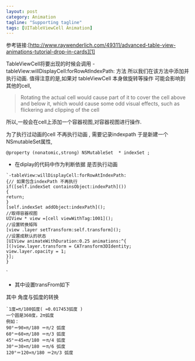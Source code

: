 ```yaml
---
layout: post
category: Animation
tagline: "Supporting tagline"
tags: [UITableViewCell Animation]
---
```


参考链接:[http://www.raywenderlich.com/49311/advanced-table-view-animations-tutorial-drop-in-cards][1]

TableViewCell将要出现的时候会调用
-tableView:willDisplayCell:forRowAtIndexPath: 方法
所以我们在该方法中添加并执行动画.
值得注意的是,如果对 tableViewCell 本身做旋转等操作 可能会影响到其他的cell,

> Rotating the actual cell would cause part of it to cover the cell above and below it, which would cause some odd visual effects, such as flickering and clipping of the cell


所以,一般会在cell上添加一个容器视图,对容器视图进行操作.

为了执行过动画的cell 不再执行动画 , 需要记录indexpath 于是新建一个NSmutableSet属性,

	@property (nonatomic,strong) NSMutableSet  * indexSet ;


* 在diplay的代码中作为判断依据 是否执行动画

```
`-tableView:willDisplayCell:forRowAtIndexPath:
{// 如果包含indexPath 不再执行
if([self.indexSet containsObject:indexPath]())
{
return;
}
[self.indexSet addObject:indexPath]();
//取得容器视图
UIView * view =[cell viewWithTag:1001]();
//设置转换矩阵
[view .layer setTransform:self.transform]();
//设置成默认的状态
[UIView animateWithDuration:0.25 animations:^{
]()view.layer.transform = CATransform3DIdentity;
view.layer.opacity = 1;
}];
}	
```
`
* 其中设置transFrom如下


其中 角度与弧度的转换


```
`1度=π/180弧度( ≈0.017453弧度 ) 
一个圆是360度，2π弧度
例如： 
90°＝90×π/180 ＝π/2 弧度 
60°＝60×π/180 ＝π/3 弧度 
45°＝45×π/180 ＝π/4 弧度 
30°＝30×π/180 ＝π/6 弧度 
120°＝120×π/180 ＝2π/3 弧度
````

[1]:	http://www.raywenderlich.com/49311/advanced-table-view-animations-tutorial-drop-in-cards
